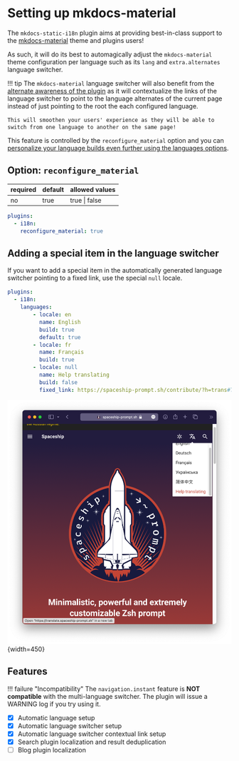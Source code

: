 # Setting up mkdocs-material

The `mkdocs-static-i18n` plugin aims at providing best-in-class support to the [mkdocs-material](https://squidfunk.github.io/mkdocs-material/) theme and plugins users!

As such, it will do its best to automagically adjust the `mkdocs-material` theme configuration per language such as its `lang` and `extra.alternates` language switcher.

!!! tip
    The `mkdocs-material` language switcher will also benefit from the [alternate awareness of the plugin](using-alternates.md) as it will contextualize the links of the language switcher to point to the language alternates of the current page instead of just pointing to the root the each configured language.

    This will smoothen your users' experience as they will be able to switch from one language to another on the same page!

This feature is controlled by the `reconfigure_material` option and you can [personalize your language builds even further using the languages options](setting-up-languages.md).

## Option: `reconfigure_material`

|required|default|allowed values|
|---|---|---|
|no|true| true \| false|

``` yaml
plugins:
  - i18n:
    reconfigure_material: true
```

## Adding a special item in the language switcher

If you want to add a special item in the automatically generated language switcher pointing to a fixed link, use the special `null` locale.

``` yaml
plugins:
  - i18n:
    languages:
        - locale: en
          name: English
          build: true
          default: true
        - locale: fr
          name: Français
          build: true
        - locale: null
          name: Help translating
          build: false
          fixed_link: https://spaceship-prompt.sh/contribute/?h=trans#Translating
```

![spaceship prompt help translating](../assets/spaceship_help_translating_item.png){width=450}

## Features

!!! failure "Incompatibility"
    The `navigation.instant` feature is **NOT compatible** with the multi-language switcher. The plugin will issue a WARNING log if you try using it.

- [x] Automatic language setup
- [x] Automatic language switcher setup
- [x] Automatic language switcher contextual link setup
- [x] Search plugin localization and result deduplication
- [ ] Blog plugin localization
